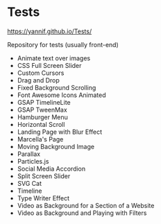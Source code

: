 # Tests 
https://yannif.github.io/Tests/

Repository for tests (usually front-end)
- Animate text over images
- CSS Full Screen Slider
- Custom Cursors
- Drag and Drop
- Fixed Background Scrolling
- Font Awesome Icons Animated
- GSAP TimelineLite
- GSAP TweenMax
- Hamburger Menu
- Horizontal Scroll
- Landing Page with Blur Effect
- Marcella's Page
- Moving Background Image
- Parallax
- Particles.js
- Social Media Accordion
- Split Screen Slider
- SVG Cat
- Timeline
- Type Writer Effect
- Video as Background for a Section of a Website
- Video as Background and Playing with Filters
